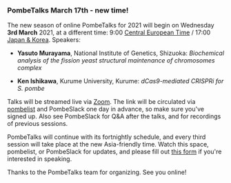 ### PombeTalks March 17th - new time!
<!-- newsfeed_thumbnail: PombeTalks32px.png -->

The new season of online PombeTalks for 2021 will begin on Wednesday
**3rd March** 2021, at a different time: 9:00 [Central European
Time](https://greenwichmeantime.com/time-zone/europe/european-union/central-european-time/) / 17:00 [Japan & Korea](https://greenwichmeantime.com/time-zone/gmt-plus-9/). Speakers:

- **Yasuto Murayama**, National Institute of Genetics, Shizuoka: *Biochemical analysis of the fission yeast structural maintenance of chromosomes complex*

- **Ken Ishikawa**, Kurume University, Kurume: *dCas9-mediated CRISPRi for S. pombe*

Talks will be streamed live via [Zoom](https://zoom.us/). The link
will be circulated via
[pombelist](https://lists.cam.ac.uk/mailman/listinfo/ucam-pombelist)
and PombeSlack one day in advance, so make sure you've signed up. Also
see PombeSlack for Q&A after the talks, and for recordings of previous
sessions.

PombeTalks will continue with its fortnightly schedule, and every
third session will take place at the new Asia-friendly time. Watch
this space, pombelist, or PombeSlack for updates, and please fill out
[this form](https://docs.google.com/forms/d/e/1FAIpQLSdjnkJfadUwM2eKIBJBQXeLt3aOfzrQEb3D8lvNym1g93DIRQ/viewform)
if you're interested in speaking.

Thanks to the PombeTalks team for organizing. See you online!


